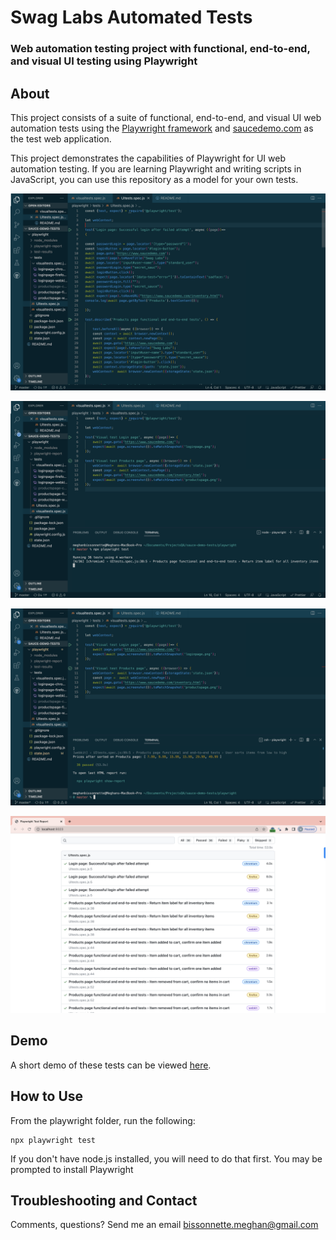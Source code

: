 # Swag Labs Automated Tests
### Web automation testing project with functional, end-to-end, and visual UI testing using Playwright

## About
This project consists of a suite of functional, end-to-end, and visual UI web automation tests using the [Playwright framework](https://playwright.dev/) and [saucedemo.com](https://www.saucedemo.com) as the test web application. 

This project demonstrates the capabilities of Playwright for UI web automation testing. If you are learning Playwright and writing scripts in JavaScript, you can use this repository as a model for your own tests.

![Sauce Demo Tests Functional](mb-playwright-saucedemo1.png "Sauce Demo: Functional UI Tests")

![Sauce Demo Tests VisualUI](mb-playwright-saucedemo2.png "Sauce Demo: Visual UI Tests")

![Sauce Demo Tests Passed](mb-playwright-saucedemo3.png "Sauce Demo Tests: Passed")

![Sauce Demo Tests Report](mb-playwright-saucedemo4.png "Sauce Demo Tests: Report")

## Demo
A short demo of these tests can be viewed [here](https://youtu.be/gJvFYZlOESA).

## How to Use

From the playwright folder, run the following:

```
npx playwright test
```

If you don't have node.js installed, you will need to do that first. You may be prompted to install Playwright

## Troubleshooting and Contact

Comments, questions? Send me an email [bissonnette.meghan@gmail.com](mailto:bissonnette.meghan@gmail.com)

